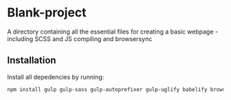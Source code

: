 # Blank-project
A directory containing all the essential files for creating a basic webpage - including SCSS and JS compiling and browsersync

## Installation
Install all depedencies by running:
```bash
npm install gulp gulp-sass gulp-autoprefixer gulp-uglify babelify browserify vinyl-source-stream vinyl-buffer gulp-strip-debug gulp-rename gulp-sourcemaps gulp-notify gulp-options gulp-if gulp-cache browser-sync @babel/core
```
